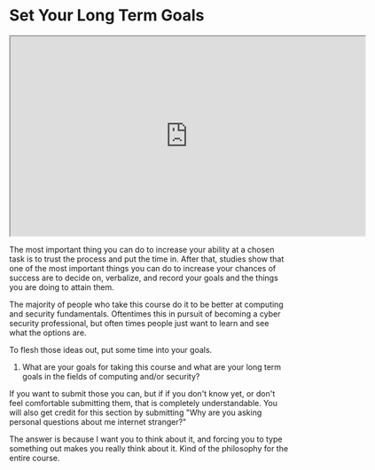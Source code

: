 # Set Your Long Term Goals

<iframe allowfullscreen height="360" src="https://www.youtube.com/embed/YUkNVGngKkY?wmode=opaque" width="640"></iframe>

The most important thing you can do to increase your ability at a chosen
task is to trust the process and put the time in. After that, studies
show that one of the most important things you can do to increase your
chances of success are to decide on, verbalize, and record your goals
and the things you are doing to attain them.

The majority of people who take this course do it to be better at
computing and security fundamentals. Oftentimes this in pursuit of
becoming a cyber security professional, but often times people just want
to learn and see what the options are.

To flesh those ideas out, put some time into your goals.

1.  What are your goals for taking this course and what are your long
    term goals in the fields of computing and/or security?

If you want to submit those you can, but if if you don't know yet, or
don't feel comfortable submitting them, that is completely
understandable. You will also get credit for this section by submitting
"Why are you asking personal questions about me internet stranger?"

The answer is because I want you to think about it, and forcing you to
type something out makes you really think about it. Kind of the
philosophy for the entire course.
